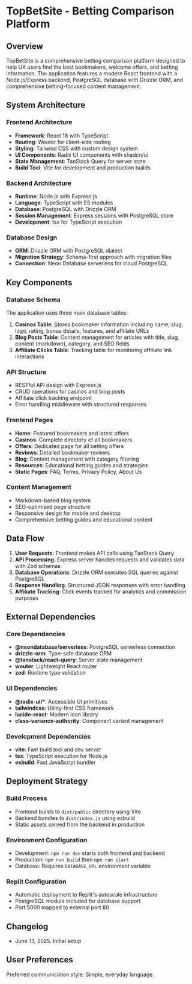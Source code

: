 # TopBetSite - Betting Comparison Platform

## Overview

TopBetSite is a comprehensive betting comparison platform designed to help UK users find the best bookmakers, welcome offers, and betting information. The application features a modern React frontend with a Node.js/Express backend, PostgreSQL database with Drizzle ORM, and comprehensive betting-focused content management.

## System Architecture

### Frontend Architecture
- **Framework**: React 18 with TypeScript
- **Routing**: Wouter for client-side routing
- **Styling**: Tailwind CSS with custom design system
- **UI Components**: Radix UI components with shadcn/ui
- **State Management**: TanStack Query for server state
- **Build Tool**: Vite for development and production builds

### Backend Architecture
- **Runtime**: Node.js with Express.js
- **Language**: TypeScript with ES modules
- **Database**: PostgreSQL with Drizzle ORM
- **Session Management**: Express sessions with PostgreSQL store
- **Development**: tsx for TypeScript execution

### Database Design
- **ORM**: Drizzle ORM with PostgreSQL dialect
- **Migration Strategy**: Schema-first approach with migration files
- **Connection**: Neon Database serverless for cloud PostgreSQL

## Key Components

### Database Schema
The application uses three main database tables:

1. **Casinos Table**: Stores bookmaker information including name, slug, logo, rating, bonus details, features, and affiliate URLs
2. **Blog Posts Table**: Content management for articles with title, slug, content (markdown), category, and SEO fields
3. **Affiliate Clicks Table**: Tracking table for monitoring affiliate link interactions

### API Structure
- RESTful API design with Express.js
- CRUD operations for casinos and blog posts
- Affiliate click tracking endpoint
- Error handling middleware with structured responses

### Frontend Pages
- **Home**: Featured bookmakers and latest offers
- **Casinos**: Complete directory of all bookmakers
- **Offers**: Dedicated page for all betting offers
- **Reviews**: Detailed bookmaker reviews
- **Blog**: Content management with category filtering
- **Resources**: Educational betting guides and strategies
- **Static Pages**: FAQ, Terms, Privacy Policy, About Us

### Content Management
- Markdown-based blog system
- SEO-optimized page structure
- Responsive design for mobile and desktop
- Comprehensive betting guides and educational content

## Data Flow

1. **User Requests**: Frontend makes API calls using TanStack Query
2. **API Processing**: Express server handles requests and validates data with Zod schemas
3. **Database Operations**: Drizzle ORM executes SQL queries against PostgreSQL
4. **Response Handling**: Structured JSON responses with error handling
5. **Affiliate Tracking**: Click events tracked for analytics and commission purposes

## External Dependencies

### Core Dependencies
- **@neondatabase/serverless**: PostgreSQL serverless connection
- **drizzle-orm**: Type-safe database ORM
- **@tanstack/react-query**: Server state management
- **wouter**: Lightweight React router
- **zod**: Runtime type validation

### UI Dependencies
- **@radix-ui/***: Accessible UI primitives
- **tailwindcss**: Utility-first CSS framework
- **lucide-react**: Modern icon library
- **class-variance-authority**: Component variant management

### Development Dependencies
- **vite**: Fast build tool and dev server
- **tsx**: TypeScript execution for Node.js
- **esbuild**: Fast JavaScript bundler

## Deployment Strategy

### Build Process
- Frontend builds to `dist/public` directory using Vite
- Backend bundles to `dist/index.js` using esbuild
- Static assets served from the backend in production

### Environment Configuration
- Development: `npm run dev` starts both frontend and backend
- Production: `npm run build` then `npm run start`
- Database: Requires `DATABASE_URL` environment variable

### Replit Configuration
- Automatic deployment to Replit's autoscale infrastructure
- PostgreSQL module included for database support
- Port 5000 mapped to external port 80

## Changelog
- June 13, 2025. Initial setup

## User Preferences

Preferred communication style: Simple, everyday language.